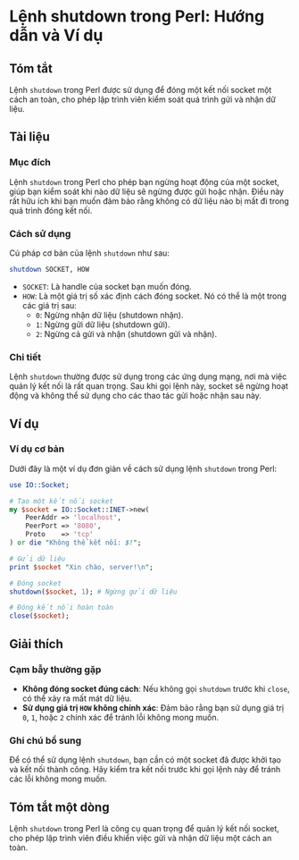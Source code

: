 <!--
Meta Description: # Lệnh shutdown trong Perl: Hướng dẫn và Ví dụ ## Tóm tắt Lệnh `shutdown` trong Perl được sử dụng để đóng một kết nối socket một cách an toàn, cho phé...
Meta Keywords: socket, shutdown, lệnh, một, gửi
-->

# Lệnh shutdown trong Perl: Hướng dẫn và Ví dụ

## Tóm tắt
Lệnh `shutdown` trong Perl được sử dụng để đóng một kết nối socket một cách an toàn, cho phép lập trình viên kiểm soát quá trình gửi và nhận dữ liệu.

## Tài liệu
### Mục đích
Lệnh `shutdown` trong Perl cho phép bạn ngừng hoạt động của một socket, giúp bạn kiểm soát khi nào dữ liệu sẽ ngừng được gửi hoặc nhận. Điều này rất hữu ích khi bạn muốn đảm bảo rằng không có dữ liệu nào bị mất đi trong quá trình đóng kết nối.

### Cách sử dụng
Cú pháp cơ bản của lệnh `shutdown` như sau:
```perl
shutdown SOCKET, HOW
```
- `SOCKET`: Là handle của socket bạn muốn đóng.
- `HOW`: Là một giá trị số xác định cách đóng socket. Nó có thể là một trong các giá trị sau:
  - `0`: Ngừng nhận dữ liệu (shutdown nhận).
  - `1`: Ngừng gửi dữ liệu (shutdown gửi).
  - `2`: Ngừng cả gửi và nhận (shutdown gửi và nhận).

### Chi tiết
Lệnh `shutdown` thường được sử dụng trong các ứng dụng mạng, nơi mà việc quản lý kết nối là rất quan trọng. Sau khi gọi lệnh này, socket sẽ ngừng hoạt động và không thể sử dụng cho các thao tác gửi hoặc nhận sau này. 

## Ví dụ
### Ví dụ cơ bản
Dưới đây là một ví dụ đơn giản về cách sử dụng lệnh `shutdown` trong Perl:
```perl
use IO::Socket;

# Tạo một kết nối socket
my $socket = IO::Socket::INET->new(
    PeerAddr => 'localhost',
    PeerPort => '8080',
    Proto    => 'tcp'
) or die "Không thể kết nối: $!";

# Gửi dữ liệu
print $socket "Xin chào, server!\n";

# Đóng socket
shutdown($socket, 1); # Ngừng gửi dữ liệu

# Đóng kết nối hoàn toàn
close($socket);
```

## Giải thích
### Cạm bẫy thường gặp
- **Không đóng socket đúng cách**: Nếu không gọi `shutdown` trước khi `close`, có thể xảy ra mất mát dữ liệu.
- **Sử dụng giá trị `HOW` không chính xác**: Đảm bảo rằng bạn sử dụng giá trị `0`, `1`, hoặc `2` chính xác để tránh lỗi không mong muốn.

### Ghi chú bổ sung
Để có thể sử dụng lệnh `shutdown`, bạn cần có một socket đã được khởi tạo và kết nối thành công. Hãy kiểm tra kết nối trước khi gọi lệnh này để tránh các lỗi không mong muốn.

## Tóm tắt một dòng
Lệnh `shutdown` trong Perl là công cụ quan trọng để quản lý kết nối socket, cho phép lập trình viên điều khiển việc gửi và nhận dữ liệu một cách an toàn.